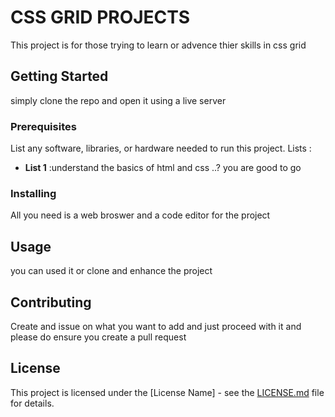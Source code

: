 # CSS GRID PROJECTS
This project is for those trying to learn or advence thier skills in css grid 
## Getting Started
simply clone the repo and open it using a live server
### Prerequisites
List any software, libraries, or hardware needed to run this project.
 Lists : 
 - **List 1** :understand the basics of html and css ..? you are good to go
 


### Installing
All you need is a web broswer and a code editor for the project 

## Usage
you can used it or clone and enhance the project 
## Contributing
Create and issue on what you want to add and just proceed with it and please do ensure you create a pull request
## License
This project is licensed under the [License Name] - see the [LICENSE.md](LICENSE.md) file for details.

